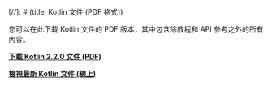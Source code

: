 [//]: # (title: Kotlin 文件 (PDF 格式))

您可以在此下載 Kotlin 文件的 PDF 版本，其中包含除教程和 API 參考之外的所有內容。

**[下載 Kotlin 2.2.0 文件 (PDF)](https://kotlinlang.org/docs/kotlin-reference.pdf)**

**[檢視最新 Kotlin 文件 (線上)](home.topic)**